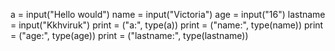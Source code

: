 a = input("Hello would")
name = input("Victoria")
age = input("16")
lastname = input("Kkhviruk")
print = ("a:", type(a))
print = ("name:", type(name))
print = ("age:", type(age))
print = ("lastname:", type(lastname))
